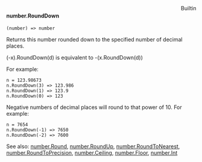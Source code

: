 <div style="float:right"><span class="builtin">Builtin</span></div>

#### number.RoundDown

``` suneido
(number) => number
```

Returns this number rounded down to the specified number of decimal places.

(-x).RoundDown(d) is equivalent to -(x.RoundDown(d))

For example:

``` suneido
n = 123.98673
n.RoundDown(3) => 123.986
n.RoundDown(1) => 123.9
n.RoundDown(0) => 123
```

Negative numbers of decimal places will round to that power of 10. For example:

``` suneido
n = 7654
n.RoundDown(-1) => 7650
n.RoundDown(-2) => 7600
```


See also:
[number.Round](<number.Round.md>),
[number.RoundUp](<number.RoundUp.md>),
[number.RoundToNearest](<number.RoundToNearest.md>),
[number.RoundToPrecision](<number.RoundToPrecision.md>),
[number.Ceiling](<number.Ceiling.md>),
[number.Floor](<number.Floor.md>),
[number.Int](<number.Int.md>)
